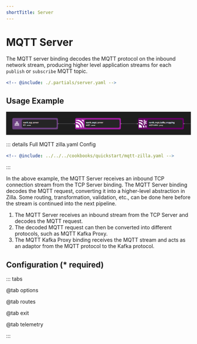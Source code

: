 ```yaml
---
shortTitle: Server
---
```


# MQTT Server

The MQTT server binding decodes the MQTT protocol on the inbound network stream, producing higher level application streams for each `publish` or `subscribe` MQTT topic.

```yaml {3}
<!-- @include: ./.partials/server.yaml -->
```

## Usage Example

![Pipeline with MQTT Server Example](../images/mqtt.png)

::: details Full MQTT zilla.yaml Config

```yaml
<!-- @include: ../../../cookbooks/quickstart/mqtt-zilla.yaml -->
```

:::

In the above example, the MQTT Server receives an inbound TCP connection stream from the TCP Server binding. The MQTT Server binding decodes the MQTT request, converting it into a higher-level abstraction in Zilla. Some routing, transformation, validation, etc., can be done here before the stream is continued into the next pipeline.

1. The MQTT Server receives an inbound stream from the TCP Server and decodes the MQTT request.
2. The decoded MQTT request can then be converted into different protocols, such as MQTT Kafka Proxy.
3. The MQTT Kafka Proxy binding receives the MQTT stream and acts as an adaptor from the MQTT protocol to the Kafka protocol.

## Configuration (\* required)

::: tabs

@tab options

<!-- @include: ./.partials/server-options.md -->

@tab routes

<!-- @include: ./.partials/routes.md -->

@tab exit

<!-- @include: ../.partials/exit.md -->

@tab telemetry

<!-- @include: ../.partials/telemetry.md -->

:::